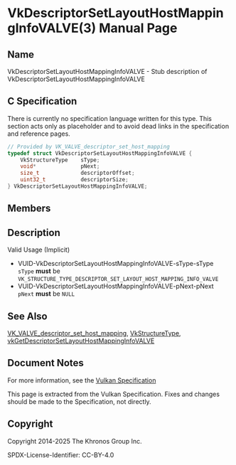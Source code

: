 # VkDescriptorSetLayoutHostMappingInfoVALVE(3) Manual Page

## Name

VkDescriptorSetLayoutHostMappingInfoVALVE - Stub description of VkDescriptorSetLayoutHostMappingInfoVALVE



## [](#_c_specification)C Specification

There is currently no specification language written for this type. This section acts only as placeholder and to avoid dead links in the specification and reference pages.

```c++
// Provided by VK_VALVE_descriptor_set_host_mapping
typedef struct VkDescriptorSetLayoutHostMappingInfoVALVE {
    VkStructureType    sType;
    void*              pNext;
    size_t             descriptorOffset;
    uint32_t           descriptorSize;
} VkDescriptorSetLayoutHostMappingInfoVALVE;
```

## [](#_members)Members

## [](#_description)Description

Valid Usage (Implicit)

- [](#VUID-VkDescriptorSetLayoutHostMappingInfoVALVE-sType-sType)VUID-VkDescriptorSetLayoutHostMappingInfoVALVE-sType-sType  
  `sType` **must** be `VK_STRUCTURE_TYPE_DESCRIPTOR_SET_LAYOUT_HOST_MAPPING_INFO_VALVE`
- [](#VUID-VkDescriptorSetLayoutHostMappingInfoVALVE-pNext-pNext)VUID-VkDescriptorSetLayoutHostMappingInfoVALVE-pNext-pNext  
  `pNext` **must** be `NULL`

## [](#_see_also)See Also

[VK\_VALVE\_descriptor\_set\_host\_mapping](https://registry.khronos.org/vulkan/specs/latest/man/html/VK_VALVE_descriptor_set_host_mapping.html), [VkStructureType](https://registry.khronos.org/vulkan/specs/latest/man/html/VkStructureType.html), [vkGetDescriptorSetLayoutHostMappingInfoVALVE](https://registry.khronos.org/vulkan/specs/latest/man/html/vkGetDescriptorSetLayoutHostMappingInfoVALVE.html)

## [](#_document_notes)Document Notes

For more information, see the [Vulkan Specification](https://registry.khronos.org/vulkan/specs/latest/html/vkspec.html#VkDescriptorSetLayoutHostMappingInfoVALVE)

This page is extracted from the Vulkan Specification. Fixes and changes should be made to the Specification, not directly.

## [](#_copyright)Copyright

Copyright 2014-2025 The Khronos Group Inc.

SPDX-License-Identifier: CC-BY-4.0